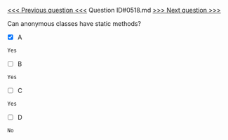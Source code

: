 [<<< Previous question <<<](0517.md)  Question ID#0518.md  [>>> Next question >>>](0519.md) 

Can anonymous classes have static methods?

- [x] A
```php
Yes
```

- [ ] B
```php
Yes
```

- [ ] C
```php
Yes
```

- [ ] D
```php
No
```

